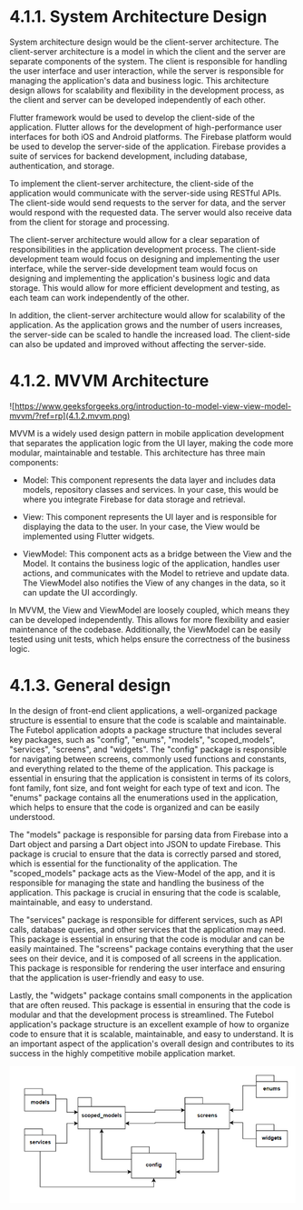 # 4.1.1. System Architecture Design

System architecture design would be the client-server architecture. The client-server architecture is a model in which the client and the server are separate components of the system. The client is responsible for handling the user interface and user interaction, while the server is responsible for managing the application's data and business logic. This architecture design allows for scalability and flexibility in the development process, as the client and server can be developed independently of each other.

Flutter framework would be used to develop the client-side of the application. Flutter allows for the development of high-performance user interfaces for both iOS and Android platforms. The Firebase platform would be used to develop the server-side of the application. Firebase provides a suite of services for backend development, including database, authentication, and storage.

To implement the client-server architecture, the client-side of the application would communicate with the server-side using RESTful APIs. The client-side would send requests to the server for data, and the server would respond with the requested data. The server would also receive data from the client for storage and processing.

The client-server architecture would allow for a clear separation of responsibilities in the application development process. The client-side development team would focus on designing and implementing the user interface, while the server-side development team would focus on designing and implementing the application's business logic and data storage. This would allow for more efficient development and testing, as each team can work independently of the other.

In addition, the client-server architecture would allow for scalability of the application. As the application grows and the number of users increases, the server-side can be scaled to handle the increased load. The client-side can also be updated and improved without affecting the server-side.

# 4.1.2. MVVM Architecture

![https://www.geeksforgeeks.org/introduction-to-model-view-view-model-mvvm/?ref=rp](4.1.2.mvvm.png)

MVVM is a widely used design pattern in mobile application development that separates the application logic from the UI layer, making the code more modular, maintainable and testable. This architecture has three main components:

- Model: This component represents the data layer and includes data models, repository classes and services. In your case, this would be where you integrate Firebase for data storage and retrieval.

- View: This component represents the UI layer and is responsible for displaying the data to the user. In your case, the View would be implemented using Flutter widgets.

- ViewModel: This component acts as a bridge between the View and the Model. It contains the business logic of the application, handles user actions, and communicates with the Model to retrieve and update data. The ViewModel also notifies the View of any changes in the data, so it can update the UI accordingly.

In MVVM, the View and ViewModel are loosely coupled, which means they can be developed independently. This allows for more flexibility and easier maintenance of the codebase. Additionally, the ViewModel can be easily tested using unit tests, which helps ensure the correctness of the business logic.

# 4.1.3. General design

In the design of front-end client applications, a well-organized package structure is essential to ensure that the code is scalable and maintainable. The Futebol application adopts a package structure that includes several key packages, such as "config", "enums", "models", "scoped_models", "services", "screens", and "widgets". The "config" package is responsible for navigating between screens, commonly used functions and constants, and everything related to the theme of the application. This package is essential in ensuring that the application is consistent in terms of its colors, font family, font size, and font weight for each type of text and icon. The "enums" package contains all the enumerations used in the application, which helps to ensure that the code is organized and can be easily understood.

The "models" package is responsible for parsing data from Firebase into a Dart object and parsing a Dart object into JSON to update Firebase. This package is crucial to ensure that the data is correctly parsed and stored, which is essential for the functionality of the application. The "scoped_models" package acts as the View-Model of the app, and it is responsible for managing the state and handling the business of the application. This package is crucial in ensuring that the code is scalable, maintainable, and easy to understand.

The "services" package is responsible for different services, such as API calls, database queries, and other services that the application may need. This package is essential in ensuring that the code is modular and can be easily maintained. The "screens" package contains everything that the user sees on their device, and it is composed of all screens in the application. This package is responsible for rendering the user interface and ensuring that the application is user-friendly and easy to use.

Lastly, the "widgets" package contains small components in the application that are often reused. This package is essential in ensuring that the code is modular and that the development process is streamlined. The Futebol application's package structure is an excellent example of how to organize code to ensure that it is scalable, maintainable, and easy to understand. It is an important aspect of the application's overall design and contributes to its success in the highly competitive mobile application market.

![](4.1.3.general.png)

